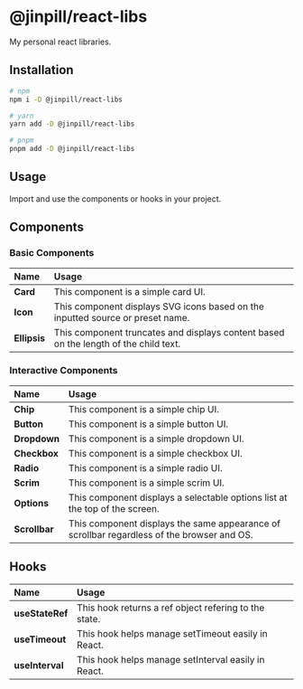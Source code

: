 # @jinpill/react-libs

My personal react libraries.

## Installation

```bash
# npm
npm i -D @jinpill/react-libs

# yarn
yarn add -D @jinpill/react-libs

# pnpm
pnpm add -D @jinpill/react-libs
```

## Usage

Import and use the components or hooks in your project.

## Components

### Basic Components

| Name         | Usage                                                                                |
| :----------- | :----------------------------------------------------------------------------------- |
| **Card**     | This component is a simple card UI.                                                  |
| **Icon**     | This component displays SVG icons based on the inputted source or preset name.       |
| **Ellipsis** | This component truncates and displays content based on the length of the child text. |

### Interactive Components

| Name          | Usage                                                                                      |
| :------------ | :----------------------------------------------------------------------------------------- |
| **Chip**      | This component is a simple chip UI.                                                        |
| **Button**    | This component is a simple button UI.                                                      |
| **Dropdown**  | This component is a simple dropdown UI.                                                    |
| **Checkbox**  | This component is a simple checkbox UI.                                                    |
| **Radio**     | This component is a simple radio UI.                                                       |
| **Scrim**     | This component is a simple scrim UI.                                                       |
| **Options**   | This component displays a selectable options list at the top of the screen.                |
| **Scrollbar** | This component displays the same appearance of scrollbar regardless of the browser and OS. |

## Hooks

| Name            | Usage                                                 |
| :-------------- | :---------------------------------------------------- |
| **useStateRef** | This hook returns a ref object refering to the state. |
| **useTimeout**  | This hook helps manage setTimeout easily in React.    |
| **useInterval** | This hook helps manage setInterval easily in React.   |
